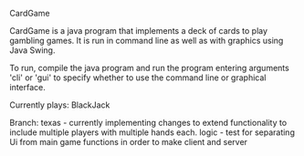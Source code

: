 CardGame

CardGame is a java program that implements a deck of cards to play gambling games. It is run in command line
as well as with graphics using Java Swing.

To run, compile the java program and run the program entering arguments 'cli' or 'gui' to specify whether
to use the command line or graphical interface. 

Currently plays: BlackJack

Branch:
texas - currently implementing changes to extend functionality to include multiple players with multiple hands each.
logic - test for separating Ui from main game functions in order to make client and server
